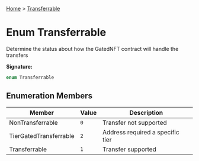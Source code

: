 [Home](../index.md) &gt; [Transferrable](./transferrable.md)

# Enum Transferrable

Determine the status about how the GatedNFT contract will handle the transfers

<b>Signature:</b>

```typescript
enum Transferrable 
```

## Enumeration Members

|  Member | Value | Description |
|  --- | --- | --- |
|  NonTransferrable | `0` | Transfer not supported |
|  TierGatedTransferrable | `2` | Address required a specific tier |
|  Transferrable | `1` | Transfer supported |

